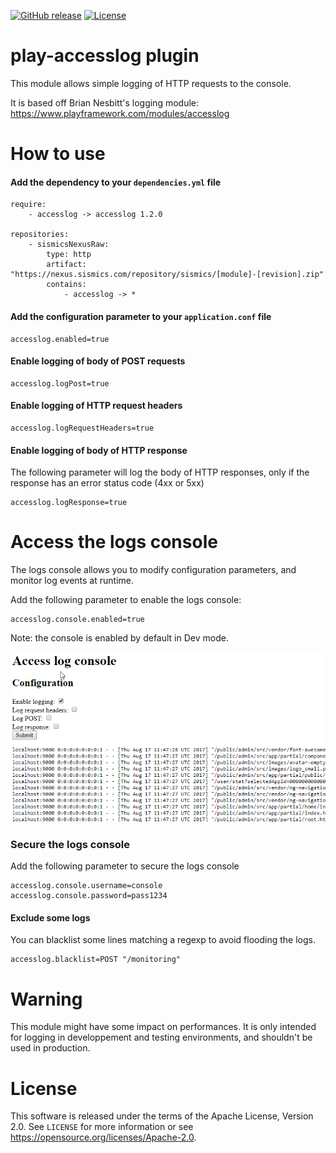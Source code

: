 [![GitHub release](https://img.shields.io/github/release/sismics/play-accesslog.svg?style=flat-square)](https://github.com/sismics/play-accesslog/releases/latest)
[![License](https://img.shields.io/badge/License-Apache%202.0-blue.svg)](https://opensource.org/licenses/Apache-2.0)

# play-accesslog plugin

This module allows simple logging of HTTP requests to the console.

It is based off Brian Nesbitt's logging module: https://www.playframework.com/modules/accesslog

# How to use

####  Add the dependency to your `dependencies.yml` file

```
require:
    - accesslog -> accesslog 1.2.0

repositories:
    - sismicsNexusRaw:
        type: http
        artifact: "https://nexus.sismics.com/repository/sismics/[module]-[revision].zip"
        contains:
            - accesslog -> *

```
####  Add the configuration parameter to your `application.conf` file

```
accesslog.enabled=true
```

####  Enable logging of body of POST requests

```
accesslog.logPost=true
```

####  Enable logging of HTTP request headers


```
accesslog.logRequestHeaders=true
```

####  Enable logging of body of HTTP response

The following parameter will log the body of HTTP responses, only if the response has an error status code (4xx or 5xx)

```
accesslog.logResponse=true
```

# Access the logs console

The logs console allows you to modify configuration parameters, and monitor log events at runtime.

Add the following parameter to enable the logs console:

```
accesslog.console.enabled=true
```

Note: the console is enabled by default in Dev mode.

![Logs console](/doc/accesslog.png?raw=true)

### Secure the logs console

Add the following parameter to secure the logs console

```
accesslog.console.username=console
accesslog.console.password=pass1234
```

####  Exclude some logs

You can blacklist some lines matching a regexp to avoid flooding the logs.

```
accesslog.blacklist=POST "/monitoring"
```

#  Warning

This module might have some impact on performances. It is only intended for logging in developpement and testing environments, and shouldn't be used in production.

# License

This software is released under the terms of the Apache License, Version 2.0. See `LICENSE` for more
information or see <https://opensource.org/licenses/Apache-2.0>.
